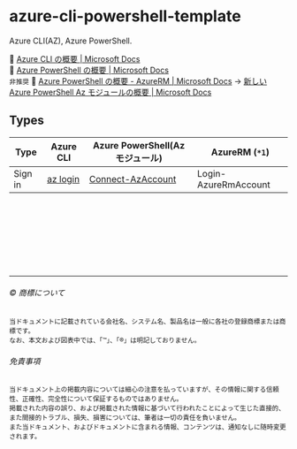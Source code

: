 # azure-cli-powershell-template

Azure CLI(AZ), Azure PowerShell.  

:link: [Azure CLI の概要 | Microsoft Docs](https://docs.microsoft.com/ja-jp/cli/azure/)  
:link: [Azure PowerShell の概要 | Microsoft Docs](https://docs.microsoft.com/ja-jp/powershell/azure)  
``非推奨`` :link: [Azure PowerShell の概要 - AzureRM | Microsoft Docs](https://docs.microsoft.com/ja-jp/powershell/azure/azurerm/overview) → [新しい Azure PowerShell Az モジュールの概要 | Microsoft Docs](https://docs.microsoft.com/ja-jp/powershell/azure/new-azureps-module-az?view=azps-4.6.1)  



## Types

| Type                                      | Azure CLI                       | Azure PowerShell(Az モジュール)                | AzureRM (``*1``)
| ----------------------------------------- | ------------------------------- | ---------------------------------------------- | ----------------
| Sign in                                   | [az login](signin/az.md)        | [Connect-AzAccount](signin/az-powershell.md)   | Login-AzureRmAccount

















　  
　  
　  
　  
　  
　  

* * *

###### :copyright: 商標について

<sup>当ドキュメントに記載されている会社名、システム名、製品名は一般に各社の登録商標または商標です。</sup>  
<sup>なお、本文および図表中では、「™」、「®」は明記しておりません。</sup>  

###### 免責事項  
<sup>当ドキュメント上の掲載内容については細心の注意を払っていますが、その情報に関する信頼性、正確性、完全性について保証するものではありません。</sup>  
<sup>掲載された内容の誤り、および掲載された情報に基づいて行われたことによって生じた直接的、また間接的トラブル、損失、損害については、筆者は一切の責任を負いません。</sup>  
<sup>また当ドキュメント、およびドキュメントに含まれる情報、コンテンツは、通知なしに随時変更されます。</sup>  